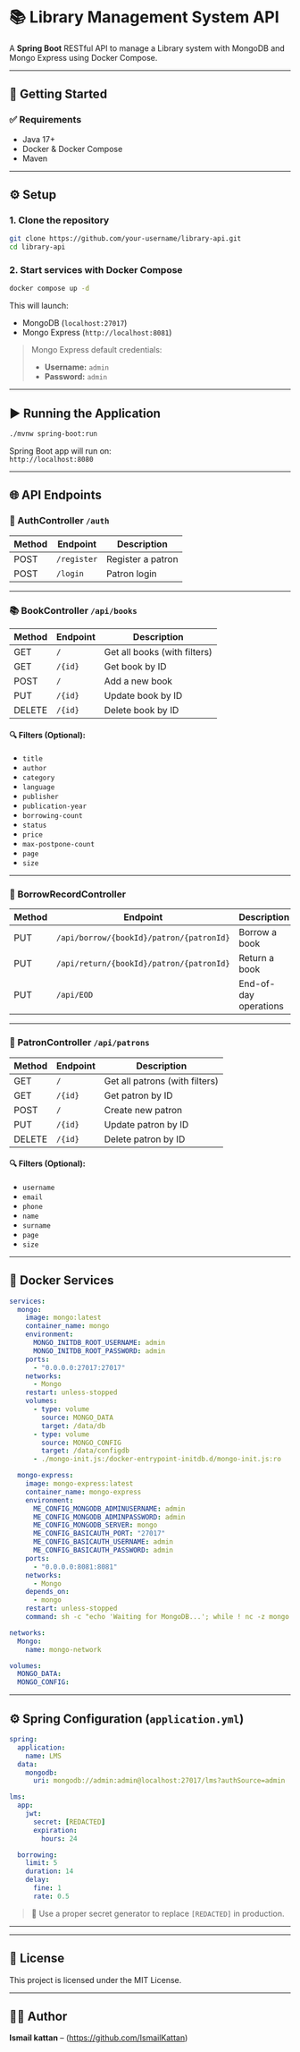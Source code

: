 


# 📚 Library Management System API

A **Spring Boot** RESTful API to manage a Library system with MongoDB and Mongo Express using Docker Compose.

---

## 🚀 Getting Started

### ✅ Requirements

- Java 17+
- Docker & Docker Compose
- Maven

---

## ⚙️ Setup

### 1. Clone the repository
```bash
git clone https://github.com/your-username/library-api.git
cd library-api
```

### 2. Start services with Docker Compose
```bash
docker compose up -d
```

This will launch:

- MongoDB (`localhost:27017`)
- Mongo Express (`http://localhost:8081`)

> Mongo Express default credentials:
> - **Username:** `admin`
> - **Password:** `admin`

---

## ▶️ Running the Application

```bash
./mvnw spring-boot:run
```

Spring Boot app will run on:  
`http://localhost:8080`

---

## 🌐 API Endpoints

### 🔐 AuthController `/auth`

| Method | Endpoint     | Description         |
|--------|--------------|---------------------|
| POST   | `/register`  | Register a patron   |
| POST   | `/login`     | Patron login        |

---

### 📚 BookController `/api/books`

| Method | Endpoint     | Description                     |
|--------|--------------|---------------------------------|
| GET    | `/`          | Get all books (with filters)    |
| GET    | `/{id}`      | Get book by ID                  |
| POST   | `/`          | Add a new book                  |
| PUT    | `/{id}`      | Update book by ID               |
| DELETE | `/{id}`      | Delete book by ID               |

#### 🔍 Filters (Optional):
- `title`
- `author`
- `category`
- `language`
- `publisher`
- `publication-year`
- `borrowing-count`
- `status`
- `price`
- `max-postpone-count`
- `page`
- `size`

---

### 🔄 BorrowRecordController

| Method | Endpoint                                     | Description           |
|--------|----------------------------------------------|-----------------------|
| PUT    | `/api/borrow/{bookId}/patron/{patronId}`     | Borrow a book         |
| PUT    | `/api/return/{bookId}/patron/{patronId}`     | Return a book         |
| PUT    | `/api/EOD`                                   | End-of-day operations |

---

### 👤 PatronController `/api/patrons`

| Method | Endpoint     | Description            |
|--------|--------------|------------------------|
| GET    | `/`          | Get all patrons (with filters) |
| GET    | `/{id}`      | Get patron by ID       |
| POST   | `/`          | Create new patron      |
| PUT    | `/{id}`      | Update patron by ID    |
| DELETE | `/{id}`      | Delete patron by ID    |

#### 🔍 Filters (Optional):
- `username`
- `email`
- `phone`
- `name`
- `surname`
- `page`
- `size`

---

## 🐳 Docker Services

```yaml
services:
  mongo:
    image: mongo:latest
    container_name: mongo
    environment:
      MONGO_INITDB_ROOT_USERNAME: admin
      MONGO_INITDB_ROOT_PASSWORD: admin
    ports:
      - "0.0.0.0:27017:27017"
    networks:
      - Mongo
    restart: unless-stopped
    volumes:
      - type: volume
        source: MONGO_DATA
        target: /data/db
      - type: volume
        source: MONGO_CONFIG
        target: /data/configdb
      - ./mongo-init.js:/docker-entrypoint-initdb.d/mongo-init.js:ro

  mongo-express:
    image: mongo-express:latest
    container_name: mongo-express
    environment:
      ME_CONFIG_MONGODB_ADMINUSERNAME: admin
      ME_CONFIG_MONGODB_ADMINPASSWORD: admin
      ME_CONFIG_MONGODB_SERVER: mongo
      ME_CONFIG_BASICAUTH_PORT: "27017"
      ME_CONFIG_BASICAUTH_USERNAME: admin
      ME_CONFIG_BASICAUTH_PASSWORD: admin
    ports:
      - "0.0.0.0:8081:8081"
    networks:
      - Mongo
    depends_on:
      - mongo
    restart: unless-stopped
    command: sh -c "echo 'Waiting for MongoDB...'; while ! nc -z mongo 27017; do sleep 1; done; echo 'MongoDB is up!'; node app"

networks:
  Mongo:
    name: mongo-network

volumes:
  MONGO_DATA:
  MONGO_CONFIG:
```

---

## ⚙️ Spring Configuration (`application.yml`)

```yaml
spring:
  application:
    name: LMS
  data:
    mongodb:
      uri: mongodb://admin:admin@localhost:27017/lms?authSource=admin

lms:
  app:
    jwt:
      secret: [REDACTED]
      expiration:
        hours: 24

  borrowing:
    limit: 5
    duration: 14
    delay:
      fine: 1
      rate: 0.5
```

> 🔐 Use a proper secret generator to replace `[REDACTED]` in production.

---


---

## 📄 License

This project is licensed under the MIT License.

---

## 🙋‍♂️ Author

**Ismail kattan** – (https://github.com/IsmailKattan)
```
